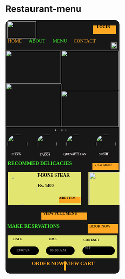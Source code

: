 # Restaurant-menu

<div style="width: 360px; height: 800px; position: relative; background: #171717; border-radius: 15px; overflow: hidden">
  <div style="width: 356px; height: 241px; left: 0px; top: 95px; position: absolute; background: #171717">
    <div style="width: 356px; height: 241px; left: 0px; top: 0px; position: absolute">
      <img style="width: 174.55px; height: 136.54px; left: -0px; top: 104.46px; position: absolute; border: 1px black solid" src="https://via.placeholder.com/175x137" />
      <img style="width: 181.45px; height: 127.49px; left: 174.55px; top: 0px; position: absolute; border: 1px black solid" src="https://via.placeholder.com/181x127" />
      <img style="width: 181.45px; height: 113.51px; left: 174.55px; top: 127.49px; position: absolute; border: 1px black solid" src="https://via.placeholder.com/181x114" />
      <img style="width: 174.55px; height: 104.46px; left: 0px; top: 0px; position: absolute; border: 1px black solid" src="https://via.placeholder.com/175x104" />
    </div>
    <div style="width: 100px; height: 100px; left: 534px; top: 104px; position: absolute"></div>
  </div>
  <div style="width: 366px; height: 33px; left: -16px; top: 865px; position: absolute">
    <div style="width: 366px; height: 33px; left: 0px; top: 0px; position: absolute; background: #171717"></div>
    <div style="width: 347.02px; height: 25px; left: 9px; top: 1px; position: absolute; text-align: center; color: #FFA722; font-size: 18px; font-family: IBM Plex Serif; font-weight: 700; word-wrap: break-word">ORDER NOW                 VIEW CART</div>
  </div>
  <div style="width: 356px; height: 186px; left: 7px; top: 443px; position: absolute">
    <div style="width: 321px; height: 30px; left: 0px; top: 0px; position: absolute; color: #40EF30; font-size: 16px; font-family: Inknut Antiqua; font-weight: 700; word-wrap: break-word">RECOMMED  DELICACIES</div>
    <div style="width: 231px; height: 103px; left: 1px; top: 37px; position: absolute; background: #E3E571"></div>
    <img style="width: 91px; height: 100px; left: 1px; top: 40px; position: absolute; border-radius: 9999px" src="https://via.placeholder.com/91x100" />
    <div style="width: 140px; height: 26px; left: 92px; top: 38px; position: absolute"><span style="color: black; font-size: 14px; font-family: Inknut Antiqua; font-weight: 700; word-wrap: break-word">T-BONE STEAK   </span><span style="color: black; font-size: 12px; font-family: Inknut Antiqua; font-weight: 700; word-wrap: break-word">       </span></div>
    <div style="width: 69px; height: 33px; left: 95px; top: 71px; position: absolute; color: black; font-size: 14px; font-family: Inknut Antiqua; font-weight: 700; word-wrap: break-word">Rs. 1400</div>
    <div style="width: 71px; height: 26px; left: 163px; top: 112px; position: absolute">
      <div style="width: 67px; height: 21px; left: 0px; top: 2px; position: absolute; background: #FFA722"></div>
      <div style="width: 71px; height: 26px; left: 0px; top: 0px; position: absolute; color: black; font-size: 10px; font-family: Inknut Antiqua; font-weight: 700; word-wrap: break-word">ADD ITEM</div>
    </div>
    <div style="width: 101px; height: 103px; left: 255px; top: 37px; position: absolute; background: #E3E571"></div>
    <img style="width: 91px; height: 100px; left: 258px; top: 38.03px; position: absolute" src="https://via.placeholder.com/91x100" />
    <div style="width: 144px; height: 23px; left: 106px; top: 163px; position: absolute; background: #FFA722"></div>
    <div style="width: 181px; height: 27px; left: 112px; top: 159px; position: absolute; color: black; font-size: 12px; font-family: Inknut Antiqua; font-weight: 700; word-wrap: break-word">VIEW FULL MENU</div>
  </div>
  <img style="width: 19px; height: 19px; left: 332px; top: 70px; position: absolute" src="https://via.placeholder.com/19x19" />
  <div style="width: 55px; height: 34px; left: 148px; top: 328px; position: absolute">
    <div style="width: 22px; height: 34px; left: 0px; top: 0px; position: absolute; text-align: center; color: #F3E8E8; font-size: 24px; font-family: IBM Plex Serif; font-weight: 700; word-wrap: break-word">.</div>
    <div style="width: 38px; height: 34px; left: 17px; top: 0px; position: absolute; text-align: center; color: #7F7C7C; font-size: 24px; font-family: IBM Plex Serif; font-weight: 700; word-wrap: break-word">  .  .</div>
  </div>
  <div style="width: 347px; height: 110px; left: 6px; top: 641px; position: absolute">
    <div style="width: 346px; height: 72px; left: 1px; top: 38px; position: absolute; background: #E3E571"></div>
    <div style="width: 209px; height: 30px; left: 0px; top: 0px; position: absolute; color: #40EF30; font-size: 16px; font-family: Inknut Antiqua; font-weight: 700; word-wrap: break-word">MAKE RESRVATIONS</div>
    <div style="width: 330px; height: 55px; left: 9px; top: 44px; position: absolute">
      <div style="width: 66px; height: 25px; left: 231px; top: 3px; position: absolute; color: black; font-size: 10px; font-family: Inknut Antiqua; font-weight: 700; word-wrap: break-word">CONTACT</div>
      <div style="width: 35px; height: 25px; left: 120px; top: 0px; position: absolute; color: black; font-size: 10px; font-family: Inknut Antiqua; font-weight: 700; word-wrap: break-word">TIME</div>
      <div style="width: 35px; height: 25px; left: 10px; top: 0px; position: absolute; color: black; font-size: 10px; font-family: Inknut Antiqua; font-weight: 700; word-wrap: break-word">DATE</div>
      <div style="width: 90px; height: 27px; left: 0px; top: 28px; position: absolute">
        <div style="width: 90px; height: 27px; left: 0px; top: 0px; position: absolute; background: black; border-radius: 100px"></div>
        <div style="width: 73px; height: 10px; left: 4px; top: 5px; position: absolute; text-align: center; color: #7F7C7C; font-size: 12px; font-family: IBM Plex Serif; font-weight: 700; word-wrap: break-word">13/07/24</div>
      </div>
      <div style="width: 102px; height: 27px; left: 228px; top: 28px; position: absolute; background: black; border-radius: 100px"></div>
      <div style="width: 90px; height: 27px; left: 113px; top: 28px; position: absolute">
        <div style="width: 90px; height: 27px; left: 0px; top: 0px; position: absolute; background: black; border-radius: 100px"></div>
        <div style="width: 73px; height: 10px; left: 1px; top: 5px; position: absolute; text-align: center; color: #7F7C7C; font-size: 12px; font-family: IBM Plex Serif; font-weight: 700; word-wrap: break-word">06:00 AM</div>
      </div>
    </div>
  </div>
  <div style="width: 341px; height: 81px; left: 7px; top: 362px; position: absolute">
    <img style="width: 63px; height: 55px; left: 0px; top: 0px; position: absolute; border-radius: 9999px" src="https://via.placeholder.com/63x55" />
    <img style="width: 63px; height: 55px; left: 278px; top: 0px; position: absolute; border-radius: 9999px" src="https://via.placeholder.com/63x55" />
    <img style="width: 63px; height: 55px; left: 92px; top: 0px; position: absolute; border-radius: 9999px" src="https://via.placeholder.com/63x55" />
    <img style="width: 63px; height: 55px; left: 185px; top: 0px; position: absolute; border-radius: 9999px" src="https://via.placeholder.com/63x55" />
    <div style="width: 44px; height: 25px; left: 12px; top: 55px; position: absolute; color: #F3E8E8; font-size: 10px; font-family: Inknut Antiqua; font-weight: 700; word-wrap: break-word">PIZZA</div>
    <div style="width: 44px; height: 25px; left: 101px; top: 56px; position: absolute; color: #F3E8E8; font-size: 10px; font-family: Inknut Antiqua; font-weight: 700; word-wrap: break-word">TACOS</div>
    <div style="width: 103px; height: 25px; left: 175px; top: 55px; position: absolute; color: #F3E8E8; font-size: 10px; font-family: Inknut Antiqua; font-weight: 700; word-wrap: break-word">QUESADILLAS</div>
    <div style="width: 44px; height: 25px; left: 287px; top: 55px; position: absolute; color: #F3E8E8; font-size: 10px; font-family: Inknut Antiqua; font-weight: 700; word-wrap: break-word">SUSHI</div>
  </div>
  <div style="width: 82px; height: 22px; left: 249px; top: 710px; position: absolute; color: #7F7C7C; font-size: 12px; font-family: Inknut Antiqua; font-weight: 700; word-wrap: break-word">+91-</div>
  <div style="width: 96px; height: 30px; left: 260px; top: 643px; position: absolute">
    <div style="width: 96px; height: 30px; left: 0px; top: 0px; position: absolute; background: #FFA722"></div>
    <div style="width: 87.18px; height: 30px; left: 5.27px; top: 0px; position: absolute; color: black; font-size: 12px; font-family: Inknut Antiqua; font-weight: 400; word-wrap: break-word">BOOK NOW</div>
  </div>
  <div style="width: 82px; height: 22px; left: 275px; top: 451px; position: absolute">
    <div style="width: 82px; height: 22px; left: 0px; top: 0px; position: absolute; background: #FFA722"></div>
    <div style="width: 74.47px; height: 22px; left: 4.51px; top: 0px; position: absolute; color: black; font-size: 10px; font-family: Inknut Antiqua; font-weight: 400; word-wrap: break-word">VIEW MORE</div>
  </div>
  <img style="width: 90px; height: 53px; left: 6px; top: 4px; position: absolute" src="https://via.placeholder.com/90x53" />
  <div style="width: 72px; height: 27px; left: 277px; top: 17px; position: absolute; background: #FFA722"></div>
  <div style="width: 81px; height: 24px; left: 287px; top: 13px; position: absolute; color: black; font-size: 13px; font-family: Inknut Antiqua; font-weight: 700; word-wrap: break-word">LOGIN</div>
  <div style="width: 299px; height: 22px; left: 8px; top: 57px; position: absolute">
    <div style="width: 62px; height: 22px; left: 0px; top: 0px; position: absolute; color: #FFA722; font-size: 15px; font-family: Inknut Antiqua; font-weight: 500; word-wrap: break-word">HOME</div>
    <div style="width: 92px; height: 22px; left: 207px; top: 0px; position: absolute; color: #FFA722; font-size: 15px; font-family: Inknut Antiqua; font-weight: 500; word-wrap: break-word">CONTACT</div>
    <div style="width: 62px; height: 22px; left: 142px; top: 0px; position: absolute; color: #40EF30; font-size: 15px; font-family: Inknut Antiqua; font-weight: 500; word-wrap: break-word">MENU</div>
    <div style="width: 79px; height: 22px; left: 66px; top: 0px; position: absolute; color: #40EF30; font-size: 15px; font-family: Inknut Antiqua; font-weight: 500; word-wrap: break-word">ABOUT</div>
  </div>
  <div style="width: 366px; height: 33px; left: -9px; top: 767px; position: absolute">
    <div style="width: 366px; height: 33px; left: 0px; top: 0px; position: absolute; background: #171717"></div>
    <div style="width: 23px; height: 0px; left: 193px; top: 23px; position: absolute; transform: rotate(-90deg); transform-origin: 0 0; border: 3px #FFA722 solid"></div>
  </div>
  <div style="width: 484px; height: 25px; left: -60px; top: 759px; position: absolute; text-align: center; color: #FFA722; font-size: 16px; font-family: Inknut Antiqua; font-weight: 700; word-wrap: break-word">ORDER NOW                 VIEW CART</div>
</div>

